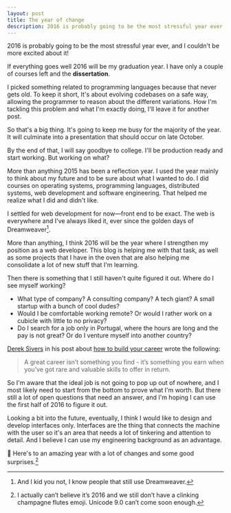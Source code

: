 ```yaml
---
layout: post
title: The year of change
description: 2016 is probably going to be the most stressful year ever, and I couldn't be more excited about it!...
---
```


2016 is probably going to be the most stressful year ever, and I couldn't be more excited about it!

If everything goes well 2016 will be my graduation year. I have only a couple of courses left and the **dissertation**.

I picked something related to programming languages because that never gets old. To keep it short, It's about evolving codebases on a safe way, allowing the programmer to reason about the different variations. How I'm tackling this problem and what I'm exactly doing, I'll leave it for another post.

So that's a big thing. It's going to keep me busy for the majority of the year. It will culminate into a presentation that should occur on late October.

By the end of that, I will say goodbye to college. I'll be production ready and start working. But working on what?

More than anything 2015 has been a reflection year. I used the year mainly to think about my future and to be sure about what I wanted to do. I did courses on operating systems, programming languages, distributed systems, web development and software engineering. That helped me realize what I did and didn't like.

I settled for web development for now—front end to be exact. The web is everywhere and I've always liked it, ever since the golden days of Dreamweaver[^dreamweaver].

More than anything, I think 2016 will be the year where I strengthen my position as a web developer. This blog is helping me with that task, as well as some projects that I have in the oven that are also helping me consolidate a lot of new stuff that I'm learning.

Then there is something that I still haven't quite figured it out. Where do I see myself working?

+ What type of company? A consulting company? A tech giant? A small startup with a bunch of cool dudes?
+ Would I be comfortable working remote? Or would I rather work on a cubicle with little to no privacy?
+ Do I search for a job only in Portugal, where the hours are long and the pay is not great? Or do I venture myself into another country?

[Derek Sivers](https://twitter.com/sivers) in his post about [how to build your career](https://sivers.org/career) wrote the following:

> A great career isn’t something you find - it’s something you earn when you’ve got rare and valuable skills to offer in return.

So I'm aware that the ideal job is not going to pop up out of nowhere, and I most likely need to start from the bottom to prove what I'm worth. But there still a lot of open questions that need an answer, and I'm hoping I can use the first half of 2016 to figure it out.

Looking a bit into the future, eventually, I think I would like to design and develop interfaces only. Interfaces are the thing that connects the machine with the user so it's an area that needs a lot of tinkering and attention to detail. And I believe I can use my engineering background as an advantage.

🍻 Here's to an amazing year with a lot of changes and some good surprises.[^emoji]

[^dreamweaver]: And I kid you not, I know people that still use Dreamweaver.
[^emoji]: I actually can’t believe it’s 2016 and we still don’t have a clinking champagne flutes emoji. Unicode 9.0 can’t come soon enough.


